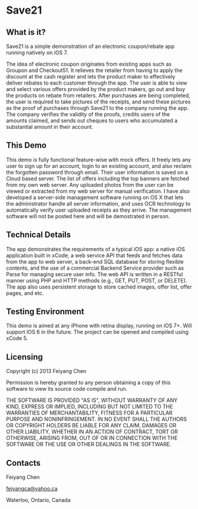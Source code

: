 Save21
======
What is it?
-----------

Save21 is a simple demonstration of an electronic coupon/rebate app running natively on iOS 7.

The idea of electronic coupon originates from existing apps such as Groupon and Checkout51. It relieves the retailer from having to apply the discount at the cash register and lets the product maker to effectively deliver rebates to each customer through the app. The user is able to view and select various offers provided by the product makers, go out and buy the products on rebate from retailers. After purchases are being completed, the user is required to take pictures of the receipts, and send these pictures as the proof of purchases through Save21 to the company running the app. The company verifies the validity of the proofs, credits users of the amounts claimed, and sends out cheques to users who accumulated a substantial amount in their account.



This Demo
------------------
This demo is fully functional feature-wise with mock offers. It freely lets any user to sign up for an account, login to an existing account, and also reclaim the forgotten password through email. Their user information is saved on a Cloud based server. The list of offers including the top banners are fetched from my own web server. Any uploaded photos from the user can be viewed or extracted from my web server for manual verification. 
I have also developed a server-side management software running on OS X that lets the administrator handle all server information, and uses OCR technology to automatically verify user uploaded receipts as they arrive.
The management software will not be posted here and will be demostrated in person.

Technical Details
-------------
The app demonstrates the requirements of a typical iOS app: a native iOS application built in xCode, a web service API that feeds and fetches data from the app to web server, a back-end SQL database for storing flexible contents, and the use of a commercial Backend Service provider such as Parse for managing secure user info. The web API is written in a RESTful manner using PHP and HTTP methods (e.g., GET, PUT, POST, or DELETE).
The app also uses persistent storage to store cached images, offer list, offer pages, and etc.


Testing Environment
------------
This demo is aimed at any iPhone with retina display, running on iOS 7+. Will support IOS 6 in the future. 
The project can be opened and compiled using xCode 5.


Licensing
---------
Copyright (c) 2013 Feiyang Chen
  
Permission is hereby granted to any person obtaining a copy of this software to view its source code compile and run. 


THE SOFTWARE IS PROVIDED "AS IS", WITHOUT WARRANTY OF ANY KIND, EXPRESS OR IMPLIED, INCLUDING BUT NOT LIMITED TO THE WARRANTIES OF MERCHANTABILITY, FITNESS FOR A PARTICULAR PURPOSE AND NONINFRINGEMENT. IN NO EVENT SHALL THE AUTHORS OR COPYRIGHT HOLDERS BE LIABLE FOR ANY CLAIM, DAMAGES OR OTHER LIABILITY, WHETHER IN AN ACTION OF CONTRACT, TORT OR OTHERWISE, ARISING FROM, OUT OF OR IN CONNECTION WITH THE SOFTWARE OR THE USE OR OTHER DEALINGS IN THE SOFTWARE.


Contacts
--------
Feiyang Chen
  
feiyangca@yahoo.ca
  
Waterloo, Ontario, Canada
